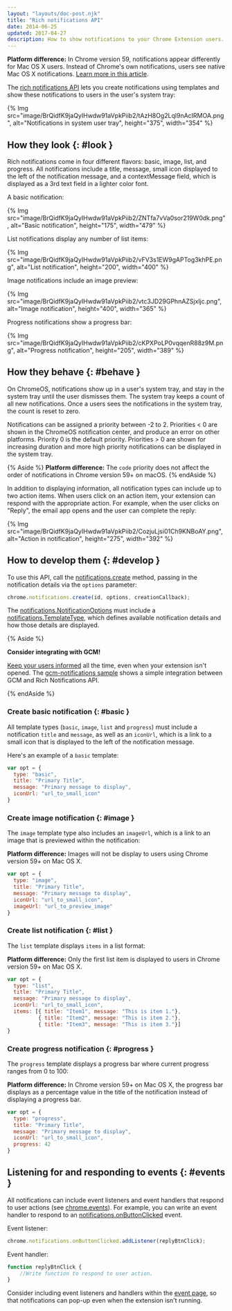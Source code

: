 ```yaml
---
layout: "layouts/doc-post.njk"
title: "Rich notifications API"
date: 2014-06-25
updated: 2017-04-27
description: How to show notifications to your Chrome Extension users.
---
```


<div class="aside aside--note"><strong>Platform difference:</strong> In Chrome version 59, notifications appear differently for Mac OS X users. Instead of Chrome's own notifications, users see native Mac OS X notifications. <a href="https://developers.google.com/web/updates/2017/04/native-mac-os-notifications">Learn more in this article</a>.</div>

The [rich notifications API][2] lets you create notifications using templates and show these
notifications to users in the user's system tray:

{% Img src="image/BrQidfK9jaQyIHwdw91aVpkPiib2/tAzH8Og2Lql9nAcIRMOA.png",
       alt="Notifications in system user tray", height="375", width="354" %}

## How they look {: #look }

Rich notifications come in four different flavors: basic, image, list, and progress. All
notifications include a title, message, small icon displayed to the left of the notification
message, and a contextMessage field, which is displayed as a 3rd text field in a lighter color font.

A basic notification:

{% Img src="image/BrQidfK9jaQyIHwdw91aVpkPiib2/ZNTfa7vVa0sor219W0dk.png",
       alt="Basic notification", height="175", width="479" %}

List notifications display any number of list items:

{% Img src="image/BrQidfK9jaQyIHwdw91aVpkPiib2/vFV3s1EW9gAPTog3khPE.png",
       alt="List notification", height="200", width="400" %}

Image notifications include an image preview:

{% Img src="image/BrQidfK9jaQyIHwdw91aVpkPiib2/vtc3JD29GPhnAZSjxljc.png",
       alt="Image notification", height="400", width="365" %}

Progress notifications show a progress bar:

{% Img src="image/BrQidfK9jaQyIHwdw91aVpkPiib2/cKPXPoLP0vqqenR88z9M.png",
       alt="Progress notification", height="205", width="389" %}

## How they behave {: #behave }

On ChromeOS, notifications show up in a user's system tray, and stay in the system tray until the
user dismisses them. The system tray keeps a count of all new notifications. Once a users sees the
notifications in the system tray, the count is reset to zero.

Notifications can be assigned a priority between -2 to 2. Priorities < 0 are shown in the ChromeOS
notification center, and produce an error on other platforms. Priority 0 is the default priority.
Priorities > 0 are shown for increasing duration and more high priority notifications can be
displayed in the system tray.

{% Aside %}
**Platform difference:** The `code` priority does not affect the order of notifications in Chrome version 59+ on macOS.
{% endAside %}

In addition to displaying information, all notification types can include up to two action items.
When users click on an action item, your extension can respond with the appropriate action. For example,
when the user clicks on "Reply", the email app opens and the user can complete the reply:

{% Img src="image/BrQidfK9jaQyIHwdw91aVpkPiib2/CozjuLjsi01Ch9KNBoAY.png",
       alt="Action in notification", height="275", width="392" %}

## How to develop them {: #develop }

To use this API, call the [notifications.create][3] method, passing in the notification details via
the `options` parameter:

```js
chrome.notifications.create(id, options, creationCallback);
```

The [notifications.NotificationOptions][4] must include a [notifications.TemplateType][5], which
defines available notification details and how those details are displayed.

{% Aside %}

**Consider integrating with GCM!**

[Keep your users informed][6] all the time, even
when your extension isn't opened. The [gcm-notifications sample][7] shows a simple
integration between GCM and Rich Notifications API.

{% endAside %}

### Create basic notification {: #basic }

All template types (`basic`, `image`, `list` and `progress`) must include a notification `title` and
`message`, as well as an `iconUrl`, which is a link to a small icon that is displayed to the left of
the notification message.

Here's an example of a `basic` template:

```js
var opt = {
  type: "basic",
  title: "Primary Title",
  message: "Primary message to display",
  iconUrl: "url_to_small_icon"
}
```

### Create image notification {: #image }

The `image` template type also includes an `imageUrl`, which is a link to an image that is previewed
within the notification:

<div class="aside aside--note"><strong>Platform difference:</strong> Images will not be display to users using Chrome version 59+ on Mac OS X.</div>

```js
var opt = {
  type: "image",
  title: "Primary Title",
  message: "Primary message to display",
  iconUrl: "url_to_small_icon",
  imageUrl: "url_to_preview_image"
}
```

### Create list notification {: #list }

The `list` template displays `items` in a list format:

<div class="aside aside--note"><strong>Platform difference:</strong> Only the first list item is displayed to users in Chrome version 59+ on Mac OS X.</div>

```js
var opt = {
  type: "list",
  title: "Primary Title",
  message: "Primary message to display",
  iconUrl: "url_to_small_icon",
  items: [{ title: "Item1", message: "This is item 1."},
          { title: "Item2", message: "This is item 2."},
          { title: "Item3", message: "This is item 3."}]
}
```

### Create progress notification {: #progress }

The `progress` template displays a progress bar where current progress ranges from 0 to 100:

<div class="aside aside--note"><strong>Platform difference:</strong> In Chrome version 59+ on Mac OS X, the progress bar displays as a percentage value in the title of the notification instead of displaying a progress bar.</div>

```js
var opt = {
  type: "progress",
  title: "Primary Title",
  message: "Primary message to display",
  iconUrl: "url_to_small_icon",
  progress: 42
}
```

## Listening for and responding to events {: #events }

All notifications can include event listeners and event handlers that respond to user actions (see
[chrome.events][10]). For example, you can write an event handler to respond to an
[notifications.onButtonClicked][11] event.

Event listener:

```js
chrome.notifications.onButtonClicked.addListener(replyBtnClick);
```

Event handler:

```js
function replyBtnClick {
	//Write function to respond to user action.
}
```

Consider including event listeners and handlers within the [event page][12], so that notifications
can pop-up even when the extension isn't running.

[1]: https://developers.google.com/web/updates/2017/04/native-mac-os-notifications
[2]: /docs/extensions/reference/notifications
[3]: /docs/extensions/reference/notifications#method-create
[4]: /docs/extensions/reference/notifications#type-NotificationOptions
[5]: /docs/extensions/reference/notifications#type-TemplateType
[6]: /docs/extensions/reference/gcm
[7]: https://github.com/GoogleChrome/chrome-extensions-samples/tree/master/apps/samples/gcm-notifications
[8]: /docs/apps/contentSecurityPolicy
[9]: /docs/apps/app_external
[10]: /docs/extensions/reference/events
[11]: /docs/extensions/reference/notifications#event-onButtonClicked
[12]: /docs/apps/app_lifecycle#create_event_page
